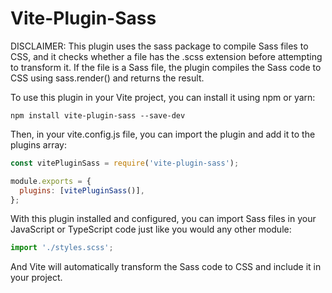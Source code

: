 # Vite-Plugin-Sass

DISCLAIMER:  This plugin uses the sass package to compile Sass files to CSS, and it checks whether a file has the .scss extension before attempting to transform it. If the file is a Sass file, the plugin compiles the Sass code to CSS using sass.render() and returns the result.

To use this plugin in your Vite project, you can install it using npm or yarn:

```
npm install vite-plugin-sass --save-dev
```
Then, in your vite.config.js file, you can import the plugin and add it to the plugins array:

```javascript
const vitePluginSass = require('vite-plugin-sass');

module.exports = {
  plugins: [vitePluginSass()],
};
```
With this plugin installed and configured, you can import Sass files in your JavaScript or TypeScript code just like you would any other module:

```javascript
import './styles.scss';
```

And Vite will automatically transform the Sass code to CSS and include it in your project.